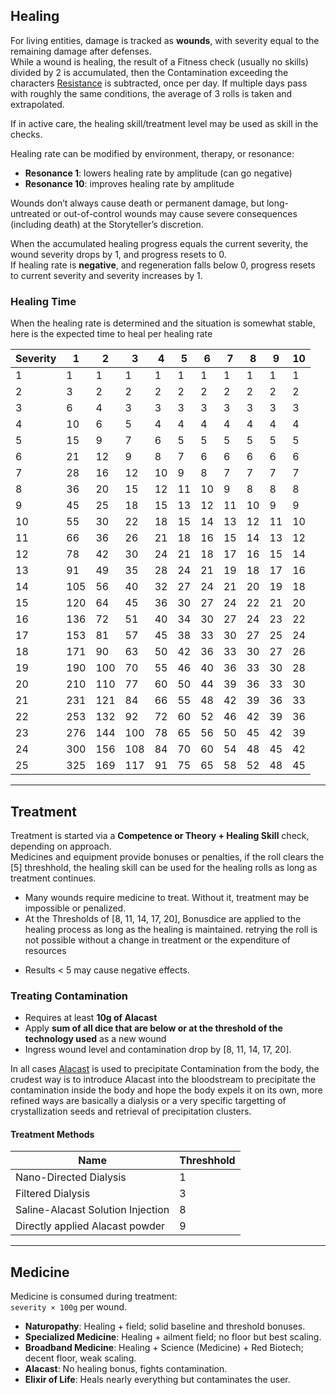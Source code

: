 ## Healing

For living entities, damage is tracked as **wounds**, with severity equal to the remaining damage after defenses.  
While a wound is healing, the result of a Fitness check (usually no skills) divided by 2 is accumulated, then the Contamination exceeding the characters [Resistance](ewrules) is subtracted, once per day.
If multiple days pass with roughly the same conditions, the average of 3 rolls is taken and extrapolated.

If in active care, the healing skill/treatment level may be used as skill in the checks.

Healing rate can be modified by environment, therapy, or resonance:

- **Resonance 1**: lowers healing rate by amplitude (can go negative)
- **Resonance 10**: improves healing rate by amplitude

Wounds don’t always cause death or permanent damage, but long-untreated or out-of-control wounds may cause severe consequences (including death) at the Storyteller’s discretion.

When the accumulated healing progress equals the current severity, the wound severity drops by 1, and progress resets to 0.  
If healing rate is **negative**, and regeneration falls below 0, progress resets to current severity and severity increases by 1.

### Healing Time
When the healing rate is determined and the situation is somewhat stable, here is the expected time to heal per healing rate

| Severity | 1     | 2     | 3     | 4     | 5     | 6     | 7     | 8     | 9     | 10    |
|----------|-------|-------|-------|-------|-------|-------|-------|-------|-------|-------|
| 1        | 1    | 1    | 1    | 1    | 1    | 1    | 1    | 1    | 1    | 1    |
| 2        | 3    | 2    | 2    | 2    | 2    | 2    | 2    | 2    | 2    | 2    |
| 3        | 6    | 4    | 3    | 3    | 3    | 3    | 3    | 3    | 3    | 3    |
| 4        | 10   | 6    | 5    | 4    | 4    | 4    | 4    | 4    | 4    | 4    |
| 5        | 15   | 9    | 7    | 6    | 5    | 5    | 5    | 5    | 5    | 5    |
| 6        | 21   | 12   | 9    | 8    | 7    | 6    | 6    | 6    | 6    | 6    |
| 7        | 28   | 16   | 12   | 10   | 9    | 8    | 7    | 7    | 7    | 7    |
| 8        | 36   | 20   | 15   | 12   | 11   | 10   | 9    | 8    | 8    | 8    |
| 9        | 45   | 25   | 18   | 15   | 13   | 12   | 11   | 10   | 9    | 9    |
| 10       | 55   | 30   | 22   | 18   | 15   | 14   | 13   | 12   | 11   | 10   |
| 11       | 66   | 36   | 26   | 21   | 18   | 16   | 15   | 14   | 13   | 12   |
| 12       | 78   | 42   | 30   | 24   | 21   | 18   | 17   | 16   | 15   | 14   |
| 13       | 91   | 49   | 35   | 28   | 24   | 21   | 19   | 18   | 17   | 16   |
| 14       | 105  | 56   | 40   | 32   | 27   | 24   | 21   | 20   | 19   | 18   |
| 15       | 120  | 64   | 45   | 36   | 30   | 27   | 24   | 22   | 21   | 20   |
| 16       | 136  | 72   | 51   | 40   | 34   | 30   | 27   | 24   | 23   | 22   |
| 17       | 153  | 81   | 57   | 45   | 38   | 33   | 30   | 27   | 25   | 24   |
| 18       | 171  | 90   | 63   | 50   | 42   | 36   | 33   | 30   | 27   | 26   |
| 19       | 190  | 100  | 70   | 55   | 46   | 40   | 36   | 33   | 30   | 28   |
| 20       | 210  | 110  | 77   | 60   | 50   | 44   | 39   | 36   | 33   | 30   |
| 21       | 231  | 121  | 84   | 66   | 55   | 48   | 42   | 39   | 36   | 33   |
| 22       | 253  | 132  | 92   | 72   | 60   | 52   | 46   | 42   | 39   | 36   |
| 23       | 276  | 144  | 100  | 78   | 65   | 56   | 50   | 45   | 42   | 39   |
| 24       | 300  | 156  | 108  | 84   | 70   | 60   | 54   | 48   | 45   | 42   |
| 25       | 325  | 169  | 117  | 91   | 75   | 65   | 58   | 52   | 48   | 45   |

---

## Treatment

Treatment is started via a **Competence or Theory + Healing Skill** check, depending on approach.  
Medicines and equipment provide bonuses or penalties, if the roll clears the [5] threshhold, the healing skill can be used for the healing rolls as long as treatment continues.

- Many wounds require medicine to treat. Without it, treatment may be impossible or penalized.
- At the Thresholds of [8, 11, 14, 17, 20], Bonusdice are applied to the healing process as long as the healing is maintained. retrying the roll is not possible without a change in treatment or the expenditure of resources
* Results < 5 may cause negative effects.


### Treating Contamination

- Requires at least **10g of Alacast**
- Apply **sum of all dice that are below or at the threshold of the technology used** as a new wound
- Ingress wound level and contamination drop by  [8, 11, 14, 17, 20].

In all cases [Alacast](alacast) is used to precipitate Contamination from the body, the  
crudest way is to introduce Alacast into the bloodstream to precipitate the contamination inside the body and hope the body expels  it on its own, more refined ways are basically a dialysis or a very specific targetting of crystallization seeds  and retrieval of precipitation clusters.

#### Treatment Methods
| Name                              | Threshhold |
| --------------------------------- | ---------- |
| Nano-Directed Dialysis            | 1          |
| Filtered Dialysis                 | 3          |
| Saline-Alacast Solution Injection | 8          |
| Directly applied Alacast powder   | 9          |

---

## Medicine

Medicine is consumed during treatment:  
`severity × 100g` per wound.

- **Naturopathy**: Healing + field; solid baseline and threshold bonuses.
- **Specialized Medicine**: Healing + ailment field; no floor but best scaling.
- **Broadband Medicine**: Healing + Science (Medicine) + Red Biotech; decent floor, weak scaling.
- **Alacast**: No healing bonus, fights contamination.
- **Elixir of Life**: Heals nearly everything but contaminates the user.
